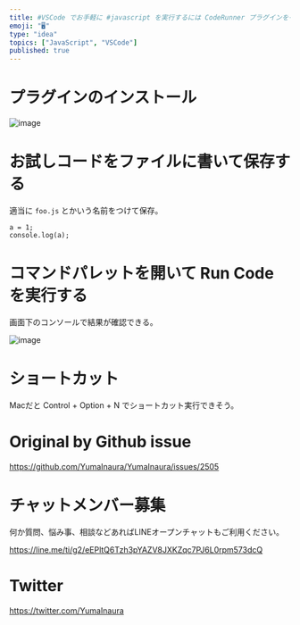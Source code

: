 ```yaml
---
title: #VSCode でお手軽に #javascript を実行するには CodeRunner プラグインをインストールして 、コマンドパレットか
emoji: "🖥"
type: "idea"
topics: ["JavaScript", "VSCode"]
published: true
---
```


# プラグインのインストール

![image](https://user-images.githubusercontent.com/13635059/65382117-4a3e9300-dd39-11e9-8762-4c29d555ec31.png)

# お試しコードをファイルに書いて保存する

適当に `foo.js` とかいう名前をつけて保存。

```
a = 1;
console.log(a);

```

# コマンドパレットを開いて Run Code を実行する

画面下のコンソールで結果が確認できる。

![image](https://user-images.githubusercontent.com/13635059/65382118-4ca0ed00-dd39-11e9-8b69-8cd17f997c18.png)




# ショートカット

Macだと Control + Option + N でショートカット実行できそう。


# Original by Github issue

https://github.com/YumaInaura/YumaInaura/issues/2505








<!-- Update From Qiita API -->

# チャットメンバー募集


何か質問、悩み事、相談などあればLINEオープンチャットもご利用ください。

https://line.me/ti/g2/eEPltQ6Tzh3pYAZV8JXKZqc7PJ6L0rpm573dcQ





# Twitter


https://twitter.com/YumaInaura


<!-- Update From Qiita API -->


